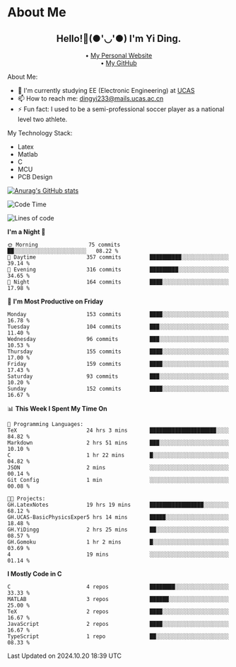 # About Me

<h2 style="text-align:center;"> Hello!👋(●'◡'●) I'm Yi Ding.</h2>

<div style="text-align:center;">
  • <a href="https://yidingg.github.io/YiDingg">My Personal Website</a><br>
  • <a href="https://github.com/YiDingg">My GitHub</a>
</div>

About Me:
- 🔭 I'm currently studying EE (Electronic Engineering) at [UCAS](https://www.ucas.ac.cn/)
- 📫 How to reach me: dingyi233@mails.ucas.ac.cn
- ⚡ Fun fact: I used to be a semi-professional soccer player as a national level two athlete.

My Technology Stack:
- Latex
- Matlab
- C
- MCU
- PCB Design

[![Anurag's GitHub stats](https://github-readme-stats.vercel.app/api?username=YiDingg)](https://github.com/anuraghazra/github-readme-stats)

<!--START_SECTION:waka-->
![Code Time](http://img.shields.io/badge/Code%20Time-619%20hrs%204%20mins-blue)

![Lines of code](https://img.shields.io/badge/From%20Hello%20World%20I%27ve%20Written-606.7%20thousand%20lines%20of%20code-blue)

**I'm a Night 🦉** 

```text
🌞 Morning                75 commits          ██░░░░░░░░░░░░░░░░░░░░░░░   08.22 % 
🌆 Daytime                357 commits         ██████████░░░░░░░░░░░░░░░   39.14 % 
🌃 Evening                316 commits         █████████░░░░░░░░░░░░░░░░   34.65 % 
🌙 Night                  164 commits         ████░░░░░░░░░░░░░░░░░░░░░   17.98 % 
```
📅 **I'm Most Productive on Friday** 

```text
Monday                   153 commits         ████░░░░░░░░░░░░░░░░░░░░░   16.78 % 
Tuesday                  104 commits         ███░░░░░░░░░░░░░░░░░░░░░░   11.40 % 
Wednesday                96 commits          ███░░░░░░░░░░░░░░░░░░░░░░   10.53 % 
Thursday                 155 commits         ████░░░░░░░░░░░░░░░░░░░░░   17.00 % 
Friday                   159 commits         ████░░░░░░░░░░░░░░░░░░░░░   17.43 % 
Saturday                 93 commits          ███░░░░░░░░░░░░░░░░░░░░░░   10.20 % 
Sunday                   152 commits         ████░░░░░░░░░░░░░░░░░░░░░   16.67 % 
```


📊 **This Week I Spent My Time On** 

```text
💬 Programming Languages: 
TeX                      24 hrs 3 mins       █████████████████████░░░░   84.82 % 
Markdown                 2 hrs 51 mins       ███░░░░░░░░░░░░░░░░░░░░░░   10.10 % 
C                        1 hr 22 mins        █░░░░░░░░░░░░░░░░░░░░░░░░   04.82 % 
JSON                     2 mins              ░░░░░░░░░░░░░░░░░░░░░░░░░   00.14 % 
Git Config               1 min               ░░░░░░░░░░░░░░░░░░░░░░░░░   00.08 % 

🐱‍💻 Projects: 
GH.LatexNotes            19 hrs 19 mins      █████████████████░░░░░░░░   68.12 % 
GH.UCAS-BasicPhysicsExper5 hrs 14 mins       █████░░░░░░░░░░░░░░░░░░░░   18.48 % 
GH.YiDingg               2 hrs 25 mins       ██░░░░░░░░░░░░░░░░░░░░░░░   08.57 % 
GH.Gomoku                1 hr 2 mins         █░░░░░░░░░░░░░░░░░░░░░░░░   03.69 % 
4                        19 mins             ░░░░░░░░░░░░░░░░░░░░░░░░░   01.14 % 
```

**I Mostly Code in C** 

```text
C                        4 repos             ████████░░░░░░░░░░░░░░░░░   33.33 % 
MATLAB                   3 repos             ██████░░░░░░░░░░░░░░░░░░░   25.00 % 
TeX                      2 repos             ████░░░░░░░░░░░░░░░░░░░░░   16.67 % 
JavaScript               2 repos             ████░░░░░░░░░░░░░░░░░░░░░   16.67 % 
TypeScript               1 repo              ██░░░░░░░░░░░░░░░░░░░░░░░   08.33 % 
```




 Last Updated on 2024.10.20 18:39 UTC
<!--END_SECTION:waka-->
